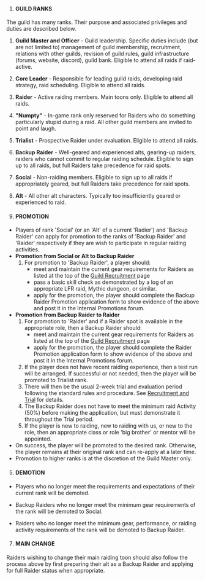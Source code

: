 
1.  #### GUILD RANKS
    

The guild has many ranks. Their purpose and associated privileges and duties are described below.

1.  **Guild Master and Officer**  - Guild leadership. Specific duties include (but are not limited to) management of guild membership, recruitment, relations with other guilds, revision of guild rules, guild infrastructure (forums, website, discord), guild bank. Eligible to attend all raids if raid-active.
2.  **Core Leader**  - Responsible for leading guild raids, developing raid strategy, raid scheduling. Eligible to attend all raids.
3.  **Raider**  - Active raiding members. Main toons only. Eligible to attend all raids.
4.  **"Numpty"**  - In-game rank only reserved for Raiders who do something particularly stupid during a raid. All other guild members are invited to point and laugh.
5.  **Trialist**  - Prospective Raider under evaluation. Eligible to attend all raids.
6.  **Backup Raider**  - Well-geared and experienced alts, gearing-up raiders, raiders who cannot commit to regular raiding schedule. Eligible to sign up to all raids, but full Raiders take precedence for raid spots.
7.  **Social**  - Non-raiding members. Eligible to sign up to all raids if appropriately geared, but full Raiders take precedence for raid spots.
8.  **Alt**  - All other alt characters. Typically too insufficiently geared or experienced to raid.

3.  #### PROMOTION
    

-   Players of rank 'Social' (or an 'Alt' of a current 'Radier') and 'Backup Raider' can apply for promotion to the ranks of 'Backup Raider' and 'Raider' respectively if they are wish to participate in regular raiding activities.
-   **Promotion from Social or Alt to Backup Raider**
    1.  For promotion to 'Backup Raider', a player should:
        -   meet and maintain the current gear requirements for Raiders as listed at the top of the  [Guild Recruitment](https://www.wow-easy.net/index.php?page=recruit)  page
        -   pass a basic skill check as demonstrated by a log of an appropriate LFR raid, Mythic dungeon, or similar.
        -   apply for the promotion, the player should complete the Backup Raider Promotion application form to show evidence of the above and post it in the Internal Promotions forum.
-   **Promotion from Backup Raider to Raider**
    1.  For promotion to 'Raider' and if a Raider spot is available in the appropriate role, then a Backup Raider should:
        -   meet and maintain the current gear requirements for Raiders as listed at the top of the  [Guild Recruitment](https://www.wow-easy.net/index.php?page=recruit)  page
        -   apply for the promotion, the player should complete the Raider Promotion application form to show evidence of the above and post it in the Internal Promotions forum.
    2.  If the player does not have recent raiding experience, then a test run will be arranged. If successful or not needed, then the player will be promoted to Trialist rank.
    3.  There will then be the usual 2-week trial and evaluation period following the standard rules and procedure. See  [Recruitment and Trial](https://www.wow-easy.net/index.php?page=rules&section=recruit)  for details.
    4.  The Backup Raider does not have to meet the minimum raid Activity (50%) before making the application, but must demonstrate it throughout the Trial period.
    5.  If the player is new to raiding, new to raiding with us, or new to the role, then an appropriate class or role 'big brother' or mentor will be appointed.
-   On success, the player will be promoted to the desired rank. Otherwise, the player remains at their original rank and can re-apply at a later time.
-   Promotion to higher ranks is at the discretion of the Guild Master only.

5.  #### DEMOTION
    

-   Players who no longer meet the requirements and expectations of their current rank will be demoted.
-   Backup Raiders who no longer meet the minimum gear requirements of the rank will be demoted to Social.

-   Raiders who no longer meet the minimum gear, performance, or raiding activity requirements of the rank will be demoted to Backup Raider.

7.  #### MAIN CHANGE
    
Raiders wishing to change their main raiding toon should also follow the process above by first preparing their alt as a Backup Raider and applying for full Raider status when appropriate.
<!--stackedit_data:
eyJoaXN0b3J5IjpbMjg5MTY5MzQ3XX0=
-->